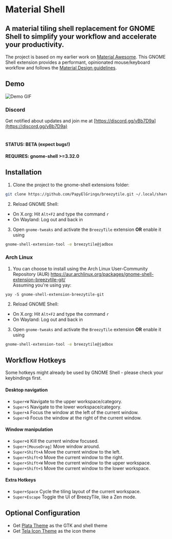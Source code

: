 # Material Shell
## A material tiling shell replacement for GNOME Shell to simplify your workflow and accelerate your productivity.

The project is based on my earlier work on [Material Awesome](https://github.com/PapyElGringo/material-awesome). This GNOME Shell extension provides a performant, opinionated mouse/keyboard workflow and follows the [Material Design guidelines](https://material.io).

## Demo

![Demo GIF](demo.gif)

### Discord
Get notified about updates and join me at [https://discord.gg/vBb7D9a](https://discord.gg/vBb7D9a)
#
#### STATUS: BETA (expect bugs!)
#### REQUIRES: gnome-shell >=3.32.0

## Installation
1) Clone the project to the gnome-shell extensions folder:
```bash
git clone https://github.com/PapyElGringo/breezytile.git ~/.local/share/gnome-shell/extensions/breezytile@jadbox
```
2) Reload GNOME Shell:
  + On X.org: Hit `Alt+F2` and type the command `r`
  + On Wayland: Log out and back in
3) Open `gnome-tweaks` and activate the `BreezyTile` extension **OR** enable it using 
```bash
gnome-shell-extension-tool -e breezytile@jadbox
```

### Arch Linux
1) You can choose to install using the Arch Linux User-Community Repository (AUR) https://aur.archlinux.org/packages/gnome-shell-extension-breezytile-git/ \
Assuming you're using yay:
```
yay -S gnome-shell-extension-breezytile-git
```
2) Reload GNOME Shell:
  + On X.org: Hit `Alt+F2` and type the command `r`
  + On Wayland: Log out and back in
3) Open `gnome-tweaks` and activate the `BreezyTile` extension **OR** enable it using 
```bash
gnome-shell-extension-tool -e breezytile@jadbox
```

## Workflow Hotkeys
Some hotkeys might already be used by GNOME Shell - please check your keybindings first.
#### Desktop navigation
* `Super+W` Navigate to the upper workspace/category.
* `Super+S` Navigate to the lower workspace/category.
* `Super+A` Focus the window at the left of the current window.
* `Super+D` Focus the window at the right of the current window.

#### Window manipulation
* `Super+Q` Kill the current window focused.
* `Super+[MouseDrag]` Move window around.
* `Super+Shift+A` Move the current window to the left.
* `Super+Shift+D` Move the current window to the right.
* `Super+Shift+W` Move the current window to the upper workspace.
* `Super+Shift+S` Move the current window to the lower workspace.

#### Extra Hotkeys
* `Super+Space` Cycle the tiling layout of the current workspace.
* `Super+Escape` Toggle the UI of BreezyTile, like a Zen mode.

## Optional Configuration
* Get [Plata Theme](https://gitlab.com/tista500/plata-theme) as the GTK and shell theme 
* Get [Tela Icon Theme](https://github.com/vinceliuice/Tela-icon-theme) as the icon theme
